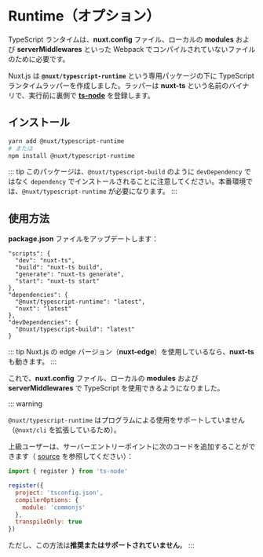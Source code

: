 
# Runtime（オプション）

TypeScript ランタイムは、**nuxt.config** ファイル、ローカルの **modules** および **serverMiddlewares** といった Webpack でコンパイルされていないファイルのために必要です。

Nuxt.js は **`@nuxt/typescript-runtime`** という専用パッケージの下に TypeScript ランタイムラッパーを作成しました。ラッパーは **nuxt-ts** という名前のバイナリで、実行前に裏側で [**ts-node**](https://github.com/TypeStrong/ts-node) を登録します。

## インストール

```sh
yarn add @nuxt/typescript-runtime
# または
npm install @nuxt/typescript-runtime
```

::: tip
このパッケージは、`@nuxt/typescript-build` のように `devDependency` ではなく `dependency` でインストールされることに注意してください。本番環境では、`@nuxt/typescript-runtime` が必要になります。
:::

## 使用方法

**package.json** ファイルをアップデートします：

```json{2-5}
"scripts": {
  "dev": "nuxt-ts",
  "build": "nuxt-ts build",
  "generate": "nuxt-ts generate",
  "start": "nuxt-ts start"
},
"dependencies": {
  "@nuxt/typescript-runtime": "latest",
  "nuxt": "latest"
},
"devDependencies": {
  "@nuxt/typescript-build": "latest"
}
```

::: tip
Nuxt.js の edge バージョン（**nuxt-edge**）を使用しているなら、**nuxt-ts** も動きます。
:::

これで、**nuxt.config** ファイル、ローカルの **modules** および **serverMiddlewares** で TypeScript を使用できるようになりました。

::: warning

`@nuxt/typescript-runtime` はプログラムによる使用をサポートしていません（`@nuxt/cli` を拡張しているため）。 

上級ユーザーは、サーバーエントリーポイントに次のコードを追加することができます（ [source](https://github.com/nuxt/typescript/blob/master/packages/typescript-runtime/src/index.ts) を参照してください）：

```js
import { register } from 'ts-node'

register({
  project: 'tsconfig.json',
  compilerOptions: {
    module: 'commonjs'
  },
  transpileOnly: true
})
```

ただし、この方法は**推奨またはサポートされていません**。
:::
